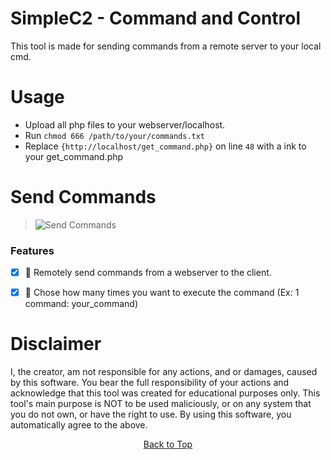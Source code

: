 # SimpleC2 - Command and Control

This tool is made for sending commands from a remote server to your local cmd.

# Usage
- Upload all php files to your webserver/localhost.
- Run ```chmod 666 /path/to/your/commands.txt```
- Replace ```{http://localhost/get_command.php}``` on line ```48``` with a ink to your get_command.php


# Send Commands
> ![Send Commands](https://cdn.discordapp.com/attachments/1124063944986873948/1132104487662784562/image.png)
   ### Features
 - [x] 🔸 Remotely send commands from a webserver to the client.
 - [x] 🔸 Chose how many times you want to execute the command (Ex: 1 command: your_command)


# Disclaimer

I, the creator, am not responsible for any actions, and or damages, caused by this software. You bear the full responsibility of your actions and acknowledge that this tool was created for educational purposes only. This tool's main purpose is NOT to be used maliciously, or on any system that you do not own, or have the right to use. By using this software, you automatically agree to the above.

<p align="center"><a href=#top>Back to Top</a></p>
